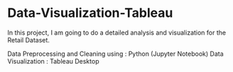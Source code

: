 # Data-Visualization-Tableau

In this project, I am going to do a detailed analysis and visualization for the Retail Dataset.

Data Preprocessing and Cleaning using : Python (Jupyter Notebook)
Data Visualization : Tableau Desktop

